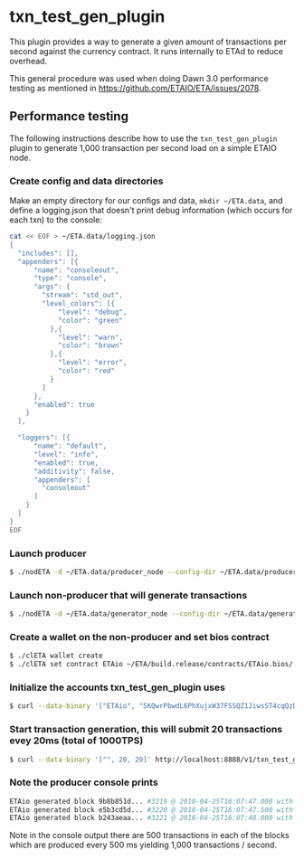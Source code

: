 # txn\_test\_gen\_plugin

This plugin provides a way to generate a given amount of transactions per second against the currency contract. It runs internally to ETAd to reduce overhead.

This general procedure was used when doing Dawn 3.0 performance testing as mentioned in https://github.com/ETAIO/ETA/issues/2078.

## Performance testing

The following instructions describe how to use the `txn_test_gen_plugin` plugin to generate 1,000 transaction per second load on a simple ETAIO node.

### Create config and data directories
Make an empty directory for our configs and data, `mkdir ~/ETA.data`, and define a logging.json that doesn't print debug information (which occurs for each txn) to the console:
```bash
cat << EOF > ~/ETA.data/logging.json
{
  "includes": [],
  "appenders": [{
      "name": "consoleout",
      "type": "console",
      "args": {
        "stream": "std_out",
        "level_colors": [{
            "level": "debug",
            "color": "green"
          },{
            "level": "warn",
            "color": "brown"
          },{
            "level": "error",
            "color": "red"
          }
        ]
      },
      "enabled": true
    }
  ],

  "loggers": [{
      "name": "default",
      "level": "info",
      "enabled": true,
      "additivity": false,
      "appenders": [
        "consoleout"
      ]
    }
  ]
}
EOF
```

### Launch producer
```bash
$ ./nodETA -d ~/ETA.data/producer_node --config-dir ~/ETA.data/producer_node -l ~/ETA.data/logging.json --http-server-address "" -p ETAio -e
```

### Launch non-producer that will generate transactions
```bash
$ ./nodETA -d ~/ETA.data/generator_node --config-dir ~/ETA.data/generator_node -l ~/ETA.data/logging.json --plugin ETAio::txn_test_gen_plugin --plugin ETAio::wallet_api_plugin --plugin ETAio::chain_api_plugin --p2p-peer-address localhost:9876 --p2p-listen-endpoint localhost:5555
```

### Create a wallet on the non-producer and set bios contract
```bash
$ ./clETA wallet create
$ ./clETA set contract ETAio ~/ETA/build.release/contracts/ETAio.bios/
```

### Initialize the accounts txn_test_gen_plugin uses
```bash
$ curl --data-binary '["ETAio", "5KQwrPbwdL6PhXujxW37FSSQZ1JiwsST4cqQzDeyXtP79zkvFD3"]' http://localhost:8888/v1/txn_test_gen/create_test_accounts
```

### Start transaction generation, this will submit 20 transactions evey 20ms (total of 1000TPS)
```bash
$ curl --data-binary '["", 20, 20]' http://localhost:8888/v1/txn_test_gen/start_generation
```

### Note the producer console prints
```bash
ETAio generated block 9b8b851d... #3219 @ 2018-04-25T16:07:47.000 with 500 trxs, lib: 3218
ETAio generated block e5b3cd5d... #3220 @ 2018-04-25T16:07:47.500 with 500 trxs, lib: 3219
ETAio generated block b243aeaa... #3221 @ 2018-04-25T16:07:48.000 with 500 trxs, lib: 3220
```

Note in the console output there are 500 transactions in each of the blocks which are produced every 500 ms yielding 1,000 transactions / second.
